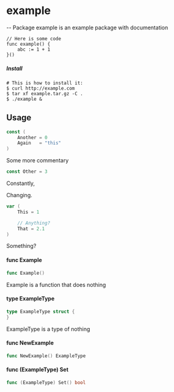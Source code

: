 # example
--
Package example is an example package with documentation

	// Here is some code
	func example() {
		abc := 1 + 1
	}()

##### Install

	# This is how to install it:
	$ curl http://example.com
	$ tar xf example.tar.gz -C .
	$ ./example &

## Usage

```go
const (
	Another = 0
	Again   = "this"
)
```
Some more commentary

```go
const Other = 3
```
Constantly,

Changing.

```go
var (
	This = 1

	// Anything?
	That = 2.1
)
```
Something?

#### func  Example

```go
func Example()
```
Example is a function that does nothing

#### type ExampleType

```go
type ExampleType struct {
}
```

ExampleType is a type of nothing

#### func  NewExample

```go
func NewExample() ExampleType
```

#### func (ExampleType) Set

```go
func (ExampleType) Set() bool
```



